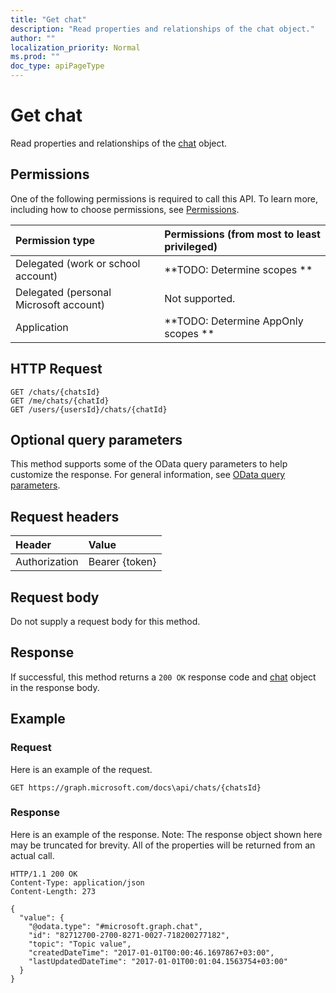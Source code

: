```yaml
---
title: "Get chat"
description: "Read properties and relationships of the chat object."
author: ""
localization_priority: Normal
ms.prod: ""
doc_type: apiPageType
---
```


# Get chat

Read properties and relationships of the [chat](../resources/chat.md) object.

## Permissions
One of the following permissions is required to call this API. To learn more, including how to choose permissions, see [Permissions](/concepts/permissions-reference.md).

|Permission type|Permissions (from most to least privileged)|
|:---|:---|
|Delegated (work or school account)|**TODO: Determine scopes **|
|Delegated (personal Microsoft account)|Not supported.|
|Application|**TODO: Determine AppOnly scopes **|

## HTTP Request
<!-- {
  "blockType": "ignored"
}
-->
``` http
GET /chats/{chatsId}
GET /me/chats/{chatId}
GET /users/{usersId}/chats/{chatId}
```

## Optional query parameters
This method supports some of the OData query parameters to help customize the response. For general information, see [OData query parameters](/graph/query-parameters).

## Request headers
|Header|Value|
|:---|:---|
|Authorization|Bearer {token}|

## Request body
Do not supply a request body for this method.

## Response
If successful, this method returns a `200 OK` response code and [chat](../resources/chat.md) object in the response body.

## Example

### Request
Here is an example of the request.
<!-- {
  "blockType": "request",
  "name": "get_chat"
}
-->
``` http
GET https://graph.microsoft.com/docs\api/chats/{chatsId}
```

### Response
Here is an example of the response. Note: The response object shown here may be truncated for brevity. All of the properties will be returned from an actual call.
<!-- {
  "blockType": "response",
  "truncated": true,
  "@odata.type": "microsoft.graph.chat"
}
-->
``` http
HTTP/1.1 200 OK
Content-Type: application/json
Content-Length: 273

{
  "value": {
    "@odata.type": "#microsoft.graph.chat",
    "id": "82712700-2700-8271-0027-718200277182",
    "topic": "Topic value",
    "createdDateTime": "2017-01-01T00:00:46.1697867+03:00",
    "lastUpdatedDateTime": "2017-01-01T00:01:04.1563754+03:00"
  }
}
```

